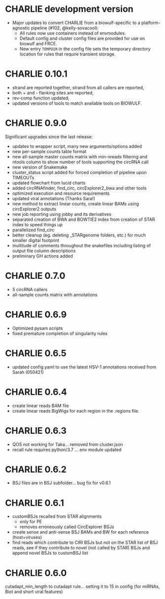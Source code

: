 # CHARLIE development version

- Major updates to convert CHARLIE from a biowulf-specific to a platform-agnostic pipeline (#102, @kelly-sovacool):
    - All rules now use containers instead of envmodules.
    - Default config and cluster config files are provided for use on biowulf and FRCE.
    - New entry `TEMPDIR` in the config file sets the temporary directory location for rules that require transient storage.

# CHARLIE 0.10.1

- strand are reported together, strand from all callers are reported,
- both + and - flanking sites are reported,
- rev-comp function updated,
- updated versions of tools to match available tools on BIOWULF.

# CHARLIE 0.9.0

Significant upgrades since the last release:

- updates to wrapper script, many new arguments/options added
- new per-sample counts table format
- new all-sample master counts matrix with min-nreads filtering and ntools column to show number of tools supporting the circRNA call
- new version of Snakemake
- cluster_status script added for forced completion of pipeline upon TIMEOUTs
- updated flowchart from lucid charts
- added circRNAfinder, find_circ, circExplorer2_bwa and other tools
- optimized execution and resource requirements
- updated viral annotations (Thanks Sara!)
- new method to extract linear counts, create linear BAMs using circExplorer2 outputs
- new job reporting using jobby and its derivatives
- separated creation of BWA and BOWTIE2 index from creation of STAR index to speed things up
- parallelized find_circ
- better cleanup (eg. deleting _STARgenome folders, etc.) for much smaller digital footprint
- multitude of comments throughout the snakefiles including listing of output file column descriptions
- preliminary GH actions added

# CHARLIE 0.7.0

- 5 circRNA callers
- all-sample counts matrix with annotations

# CHARLIE 0.6.9

- Optimized pysam scripts
- fixed premature completion of singularity rules

# CHARLIE 0.6.5

- updated config.yaml to use the latest HSV-1 annotations received from Sarah (050421)

# CHARLIE 0.6.4

- create linear reads BAM file
- create linear reads BigWigs for each region in the .regions file.

# CHARLIE 0.6.3

- QOS not working for Taka... removed from cluster.json
- recall rule requires python/3.7 ... env module updated

# CHARLIE 0.6.2

- BSJ files are in BSJ subfolder... bug fix for v0.6.1

# CHARLIE 0.6.1

- customBSJs recalled from STAR alignments
    - only for PE
    - removes erroneously called CircExplorer BSJs
- create sense and anti-sense BSJ BAMs and BW for each reference (host+viruses)
- find reads which contribute to CIRI BSJs but not on the STAR list of BSJ reads, see if they contribute to novel (not called by STAR) BSJs and append novel BSJs to customBSJ list

# CHARLIE 0.6.0

cutadapt_min_length to cutadapt rule... setting it to 15 in config (for miRNAs, Biot and short viral features)
